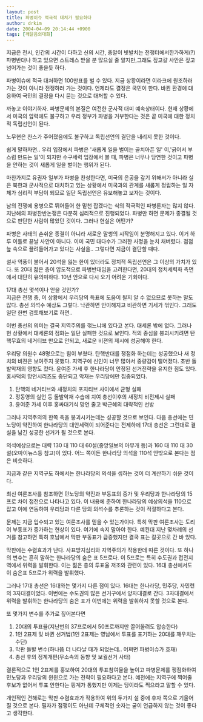 ```yaml
---
layout: post
title: 파병이슈 적극적 대처가 필요하다
author: drkim
date: 2004-04-09 20:14:44 +0900
tags: [깨달음의대화]
---
```

지금은 전시, 인간의 시간이 다하고 신의 시간, 총알이 빗발치는 전쟁터에서한가하게(?) 파병반대나 하고 있으면 스트레스 받을 분 많으실 줄 알지만,그래도 짚고갈 사안은 짚고 넘어가는 것이 좋을듯 하다.    
  
파병이슈에 적극 대처하면 100만표를 벌 수 있다. 지금 상황이라면 이라크에 원조하러 가는 것이 아니라 전쟁하러 가는 것이다. 언제라도 결정은 국민이 한다. 바뀐 환경에 대응하여 국민의 결정을 다시 묻는 것으로 대처할 수 있다.    
  
까놓고 이야기하자. 파병문제의 본질은 여전한 군사적 대미 예속상태이다. 현재 상황에서 미국의 압력에도 불구하고 우리 정부가 파병을 거부한다는 것은 곧 미국에 대한 정치적 독립선언이 된다.    
  
노무현은 찬스가 주어졌음에도 불구하고 독립선언의 결단을 내리지 못한 것이다.    
  
쉽게 말하자면.. 우리 입장에서 파병은 '새롭게 일을 벌이는 골치아픈 일' 이,'긁어서 부스럼 만드는 일'이 되지만 수구세력 입장에서 볼 때, 파병은 너무나 당연한 것이고 파병을 안하는 것이 새롭게 일을 벌이는 행위가 된다.    
  
마찬가지로 유권자 일부가 파병을 찬성한다면, 미국의 은공을 갚기 위해서가 아니라 실은 북한과 군사적으로 대치하고 있는 상황에서 미국과의 관계를 새롭게 정립하는 일 자체가 심리적 부담이 되므로 일단 독립선언은 유보해놓고 보자는 것이다.    
  
남의 전쟁에 용병으로 뛰어들어 한 밑천 잡겠다는 식의 적극적인 파병론자는 많지 않다. 지난해의 파병찬반논쟁은 다분히 심리적으로 진행되었다. 파병만 하면 문제가 종결될 것으로 판단한 사람이 많았던 것이다. 그러나 현실은 어떤가? 
  
  
파병은 사태의 손쉬운 종결이 아니라 새로운 말썽의 시작임이 분명해지고 있다. 이거 하루 이틀로 끝날 사안이 아니다. 이미 국민 대다수가 그러한 사정을 눈치 채버렸다. 점점 늪 속으로 끌려들어가고 있다는 사실을.. 그렇다면 지금이 결단할 때다.    
  
설사 역풍이 불어서 20석을 잃는 한이 있더라도 정치적 독립선언은 그 이상의 가치가 있다. 또 20대 젊은 층이 압도적으로 파병반대임을 고려한다면, 20대의 정치세력화 측면에서 대단히 유의미하다. 10년 안으로 다시 오기 어려운 기회이다. 

    
  
  
17대 총선 몇석이나 얻을 것인가?  
지금은 전쟁 중, 이 상황에서 우리당의 득표에 도움이 될지 알 수 없으므로 못하는 말도 많다. 총선 의석수 예상도 그렇다. 낙관하면 안이해지고 비관하면 기세가 꺾인다. 그래도 일단 한번 검토해보기로 하면..    
  
이번 총선의 의미는 결국 지역주의를 꺾느냐에 있다고 본다. 대세론 밖에 없다. 그러나 현 상황에서 대세론의 점화는 일단 실패한 것으로 보인다. 적의 종심을 붕괴시키려면 탄핵무효의 네거티브 만으로 안되고, 새로운 비젼의 제시에 성공해야 한다. 
  
  
우리당 의원수 48명으로는 힘이 부쳤다. 탄핵반대를 쟁점화 하는데는 성공했으나 새 정치의 비젼은 보여주지 못했다. 지역구에 신인이 너무 많아서 중량감이 떨어졌다. 초반 돌발악재의 영향도 컸다. 윤여준 가세 후 한나라당이 안정된 선거전략을 유지한 점도 있다. 홍사덕의 망언시리즈도 중단되고 악재는 우리당에만 집중되었다.    
  
1) 탄핵의 네거티브와 새정치의 포지티브 사이에서 균형 실패  
2) 정동영의 실언 등 돌발악재 수습에 치여 총선이후의 새정치 비전제시 실패  
3) 윤여준 가세 이후 홍싸대기식 망언 줄고 박근혜의 대략적인 선방    
  
그러나 지역주의의 한쪽 축을 붕괴시키는데는 성공할 것으로 보인다. 다음 총선에는 민노당이 약진하여 한나라당의 대안세력이 되어준다는 전제하에 17대 총선은 그런대로 결실을 남긴 성공한 선거가 될 것으로 본다.    
  
의석예상으로는 대략 130 대 110 대 60설(중앙일보의 아무개 등)과 160 대 110 대 30설(오마이뉴스등 참고)이 있다. 어느 쪽이든 한나라당 의석을 110석 안밖으로 본다는 점은 비슷하다.    
  
지금과 같은 지역구도 하에서는 한나라당의 의석을 셈하는 것이 더 계산하기 쉬운 것이다.    
  
최신 여론조사를 참조하면 민노당의 약진과 부동표의 증가 및 우리당과 한나라당의 15프로 차이 접전으로 나타나고 있다. 이 내용에 준하여 한나라당의 예상의석을 110으로 잡고 이에 연동하여 우리당과 다른 당의 의석수를 추론하는 것이 적절하다고 본다.    
  
문제는 지금 입수되고 있는 여론조사를 믿을 수 있는가이다. 특히 막판 여론조사는 도리어 부동표가 증가하는 현상이 있다. 여기에 속지 말아야 한다. 예컨대 지난 몇차례의 선거를 참고하면 특히 호남에서 막판 부동표가 급증했지만 결국 표는 갈곳으로 간 바 있다.    
  
막판에는 수렴효과가 난다. 사표방지심리와 지역주의가 작용한데 따른 것이다. 또 하나의 변수는 흔히 말하는 한나라당의 숨은 표 5프로다. 이 5프로는 특히 수도권과 접전지역에서 위력을 발휘한다. 이는 젊은 층의 투표율 저조와 관련이 있다. 16대 총선에서도 이 숨은표 5프로가 위력을 발휘했다.    
  
그러나 17대 총선은 16대와는 몇가지 다른 점이 있다. 16대는 한나라당, 민주당, 자민련의 3자대결이었다. 이번에는 수도권의 많은 선거구에서 양자대결로 간다. 3자대결에서 위력을 발휘하는 한나라당의 숨은 표가 이번에는 위력을 발휘하지 못할 것으로 본다. 
  
  
또 몇가지 변수를 추가로 짚어본다면    
  
1) 20대의 투표율(지난번의 37프로에서 50프로까지만 끌어올려도 압승한다)  
2) 1인 2표제 및 바뀐 선거법(1인 2표제는 영남에서 투표를 포기하는 20대를 깨우치는 수단)   
3) 막판 돌발 변수(하나쯤 더 나타날 때가 되었는데.. 어쩌면 파병이슈가 호재)   
4) 총선 후의 정계개편(무소속의 동향 및 보궐선거 사태)    
  
결론적으로 1인 2표제를 홍보하여 20대의 투표참여율을 높이고 파병문제를 쟁점화하여 민노당과 우리당의 윈윈으로 가는 전략이 필요하다고 본다. 예전에는 지역구에 찍어줄 후보가 없어서 투표 안한다는 핑계가 통했지만 이제는 당이라도 찍으라고 말할 수 있다.    
  
개인적인 견해로는 막판 수렴효과가 작용하여 위의 두가지 설 중에 후자 쪽으로 기울어질 것으로 본다. 필자가 점쟁이도 아닌데 구체적인 숫자는 굳이 언급하지 않는 것이 좋다고 생각한다.